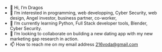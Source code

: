 - 👋 Hi, I’m Dragos
- 👀 I’m interested in programming, web developping, Cyber Security, web design, Angel investor, business partner, co-worker, 
- 🌱 I’m currently learning Python, Full Stack developer tools, Blender, Cyber Security. 
- 💞️ I’m looking to collaborate on building a new dating app with my new marketing gap research in action.
- 📫 How to reach me on my email address 216voda@gmail.com

<!---
Dragon-lang-bot/Dragon-lang-bot is a ✨ special ✨ repository because its `README.md` (this file) appears on your GitHub profile.
You can click the Preview link to take a look at your changes.
--->
